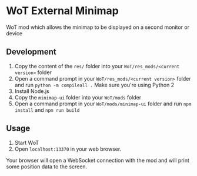 # WoT External Minimap
WoT mod which allows the minimap to be displayed on a second monitor or device

## Development
1. Copy the content of the `res/` folder into your `WoT/res_mods/<current version>` folder
2. Open a command prompt in your `WoT/res_mods/<current version>` folder and run `python -m compileall .`
   Make sure you're using Python 2
3. Install Node.js
4. Copy the `minimap-ui` folder into your `WoT/mods` folder
5. Open a command prompt in your `WoT/mods/minimap-ui` folder and run `npm install` and `npm run build`
   
## Usage
1. Start WoT
2. Open `localhost:13370` in your web browser.

Your browser will open a WebSocket connection with the mod and will print some position data to the screen.
